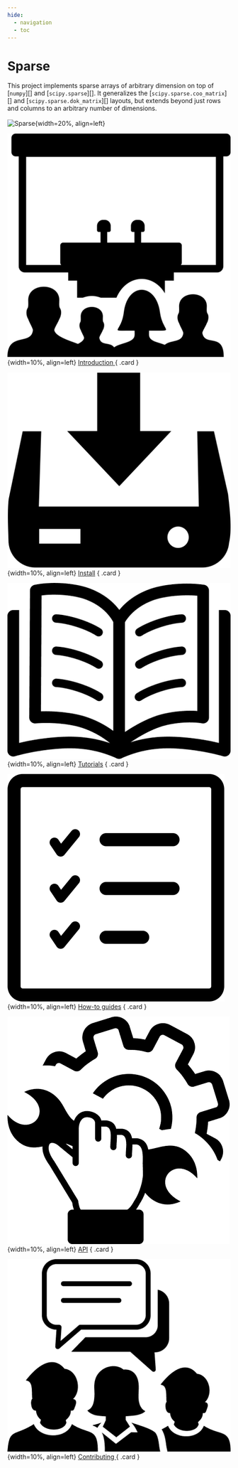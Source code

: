 ```yaml
---
hide:
  - navigation
  - toc
---
```


# Sparse
This project implements sparse arrays of arbitrary dimension on top of
[`numpy`][] and
[`scipy.sparse`][]. It generalizes the
[`scipy.sparse.coo_matrix`][] and
[`scipy.sparse.dok_matrix`][] layouts, but
extends beyond just rows and columns to an arbitrary number of
dimensions.
<br>
<br>
![Sparse](./assets/images/logo.png){width=20%, align=left}
<div class="grid" markdown>

  ![Sparse](./assets/images/conference-room-icon.png){width=10%, align=left}
  <a href="introduction/" style: class="card">Introduction </a>
  { .card }

  ![Sparse](./assets/images/install-software-download-icon.png){width=10%, align=left}
  <a href="install/" style: class="card">Install</a>
  { .card }

  ![Sparse](./assets/images/open-book-icon.png){width=10%, align=left}
  <a href="examples/" class="card">Tutorials</a>
  { .card }

  ![Sparse](./assets/images/check-list-icon.png){width=10%, align=left}
  <a href="how-to-guides/" class="card">How-to guides</a>
  { .card }

  ![Sparse](./assets/images/repair-fix-repairing-icon.png){width=10%, align=left}
  <a href="api/" style: class="card">API</a>
  { .card }

 ![Sparse](./assets/images/group-discussion-icon.png){width=10%, align=left}
  <a href="contributing" style: class="card">Contributing </a>
  { .card }

</div>
